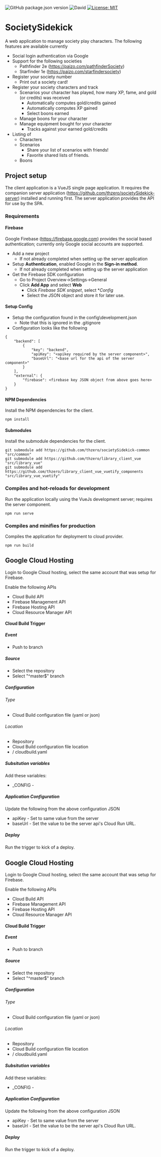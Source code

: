 ![GitHub package.json version](https://img.shields.io/github/package-json/v/thzero/societySidekick-client)
![David](https://img.shields.io/david/thzero/societySidekick-client)
[![License: MIT](https://img.shields.io/badge/License-MIT-yellow.svg)](https://opensource.org/licenses/MIT)

# SocietySidekick

A web application to manage society play characters.  The following features are available currently

* Social login authentication via Google
* Support for the following societies
  * Pathfinder 2e (https://paizo.com/pathfinderSociety)
  * Starfinder 1e (https://paizo.com/starfindersociety)
* Register your society number
  * Print out a society card!
* Register your society characters and track
  * Scenarios your character has played, how many XP, fame, and gold (or credits) was received
    * Automatically computes gold/credits gained
    * Automatically computes XP gained
    * Select boons earned
  * Manage boons for your character
  * Manage equipment bought for your character
    * Tracks against your earned gold/credits
* Listing of
  * Characters
  * Scenarios
    * Share your list of scenarios with friends!
    * Favorite shared lists of friends.
  * Boons

## Project setup

The client application is a VueJS single page application.   It requires the companion server application (https://github.com/thzero/societySidekick-server) installed and running first.  The server application provides the API for use by the SPA.

### Requirements

#### Firebase

Google Firebase (https://firebase.google.com) provides the social based authentication; currently only Google social accounts are supported.

* Add a new project
  * If not already completed when setting up the server application
* Setup **Authentication**, enabled Google in the **Sign-in method**.
  * If not already completed when setting up the server application
* Get the Firebase SDK configuration
  * Go to Project Overview->Settings->General
  * Click **Add App** and select **Web**
    * Click *Firebase SDK snippet*, select **Config*
    * Select the JSON object and store it for later use.

#### Setup Config

* Setup the configuration found in the config\development.json
  * Note that this is ignored in the .gitignore
* Configuration looks like the following

```
{
	"backend": [
		{
			"key": "backend",
			"apiKey": "<apikey required by the server component>",
			"baseUrl": "<base url for the api of the server component>"
		}
	],
	"external": {
		"firebase": <firebase key JSON object from above goes here>
	}
}
```

#### NPM Dependencies

Install the NPM dependencies for the client.

```
npm install
```

#### Submodules

Install the submodule dependencies for the client.

```
git submodule add https://github.com/thzero/societySidekick-common "src/common" 
git submodule add https://github.com/thzero/library_client_vue "src/library_vue" 
git submodule add https://github.com/thzero/library_client_vue_vuetify_components "src/library_vue_vuetify" 
```

### Compiles and hot-reloads for development

Run the application locally using the VueJs development server; requires the server component.

```
npm run serve
```

### Compiles and minifies for production

Compiles the application for deployment to cloud provider.

```
npm run build
```

## Google Cloud Hosting

Login to Google Cloud hosting, select the same account that was setup for Firebase.

Enable the following APIs

* Cloud Build API
* Firebase Management API
* Firebase Hosting API
* Cloud Resource Manager API

#### Cloud Build Trigger

##### Event
* Push to branch

##### Source
* Select the repository
* Select "^master$" branch

##### Configuration

###### Type
* Cloud Build configuration file (yaml or json)

###### Location
* Repository
* Cloud Build configuration file location
 * / cloudbuild.yaml

##### Subsitution variables

Add these variables:

* _CONFIG - <application configuration JSON>

##### Application Configuration

Update the following from the above configuration JSON

* apiKey - Set to same value from the server
* baseUrl - Set the value to be the server api's Cloud Run URL.

##### Deploy

Run the trigger to kick of a deploy.

## Google Cloud Hosting

Login to Google Cloud hosting, select the same account that was setup for Firebase.

Enable the following APIs

* Cloud Build API
* Firebase Management API
* Firebase Hosting API
* Cloud Resource Manager API

#### Cloud Build Trigger

##### Event
* Push to branch

##### Source
* Select the repository
* Select "^master$" branch

##### Configuration

###### Type
* Cloud Build configuration file (yaml or json)

###### Location
* Repository
* Cloud Build configuration file location
 * / cloudbuild.yaml

##### Subsitution variables

Add these variables:

* _CONFIG - <application configuration JSON>

##### Application Configuration

Update the following from the above configuration JSON

* apiKey - Set to same value from the server
* baseUrl - Set the value to be the server api's Cloud Run URL.

##### Deploy

Run the trigger to kick of a deploy.